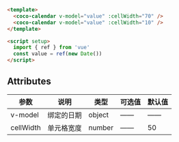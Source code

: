 ```html
<template>
  <coco-calendar v-model="value" :cellWidth="70" />
  <coco-calendar v-model="value" :cellWidth="10" />
</template>

<script setup>
  import { ref } from 'vue'
  const value = ref(new Date())
</script>
```

## Attributes

| 参数      | 说明       | 类型   | 可选值 | 默认值 |
| --------- | ---------- | ------ | ------ | ------ |
| v-model   | 绑定的日期 | object | ——     | ——     |
| cellWidth | 单元格宽度 | number | ——     | 50     |
